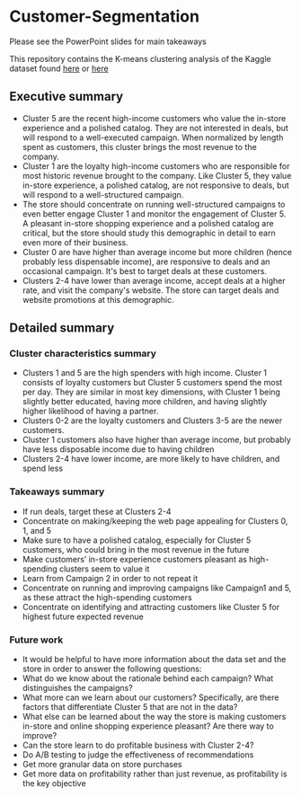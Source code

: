 # Customer-Segmentation
Please see the PowerPoint slides for main takeaways

This repository contains the K-means clustering analysis of the Kaggle dataset found [here](https://www.kaggle.com/datasets/imakash3011/customer-personality-analysis) or [here](https://www.kaggle.com/datasets/jackdaoud/marketing-data?select=ifood_df.csv)




## Executive summary
- Cluster 5 are the recent high-income customers who value the in-store experience and a polished catalog.  They are not interested in deals, but will respond to a well-executed campaign.  When normalized by length spent as customers, this cluster brings the most revenue to the company.
- Cluster 1 are the loyalty high-income customers who are responsible for most historic revenue brought to the company.  Like Cluster 5, they value  in-store experience, a polished catalog, are not responsive to deals, but will respond to a well-structured campaign. 
- The store should concentrate on running well-structured campaigns to even better engage Cluster 1 and monitor the engagement of Cluster 5. A pleasant in-store shopping experience and a polished catalog are critical, but the store should study this demographic in detail to earn even more of their business.
- Cluster 0 are have higher than average income but more children (hence probably less dispensable income), are responsive to deals and an occasional campaign. It's best to target deals at these customers.
- Clusters 2-4 have lower than average income, accept deals at a higher rate, and visit the company's website.  The store can target deals and website promotions at this demographic.


## Detailed summary
### Cluster characteristics summary
- Clusters 1 and 5 are the high spenders with high income. Cluster 1 consists of loyalty customers but Cluster 5 customers spend the most per day. They are similar in most key dimensions, with Cluster 1 being slightly better educated, having more children, and having slightly higher likelihood of having a partner.
- Clusters 0-2 are the loyalty customers and Clusters 3-5 are the newer customers.
- Cluster 1 customers also have higher than average income, but probably have less disposable income due to having children
- Clusters 2-4 have lower income, are more likely to have children, and spend less

### Takeaways summary
- If run deals, target these at Clusters 2-4
- Concentrate on making/keeping the web page appealing for Clusters 0, 1, and 5
- Make sure to have a polished catalog, especially for Cluster 5 customers, who could bring in the most revenue in the future
- Make customers’ in-store experience customers pleasant as high-spending clusters seem to value it
- Learn from Campaign 2 in order to not repeat it
- Concentrate on running and improving campaigns like Campaign1 and 5, as these attract the high-spending customers
- Concentrate on identifying and attracting customers like Cluster 5 for highest future expected revenue

### Future work
- It would be helpful to have more information about the data set and the store in order to answer the following questions:
 - What do we know about the rationale behind each campaign? What distinguishes the campaigns?
 - What more can we learn about our customers? Specifically, are there factors that differentiate Cluster 5 that are not in the data?
 - What else can be learned about the way the store is making customers in-store and online shopping experience pleasant? Are there way to improve?
 - Can the store learn to do profitable business with Cluster 2-4?
 - Do A/B testing to judge the effectiveness of recommendations
 - Get more granular data on store purchases
 - Get more data on profitability rather than just revenue, as profitability is the key objective

